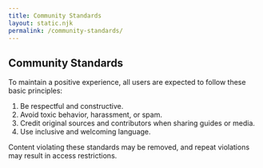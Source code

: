 ```yaml
---
title: Community Standards
layout: static.njk
permalink: /community-standards/
---
```


## Community Standards

To maintain a positive experience, all users are expected to follow these basic principles:

1. Be respectful and constructive.
2. Avoid toxic behavior, harassment, or spam.
3. Credit original sources and contributors when sharing guides or media.
4. Use inclusive and welcoming language.

Content violating these standards may be removed, and repeat violations may result in access restrictions.
